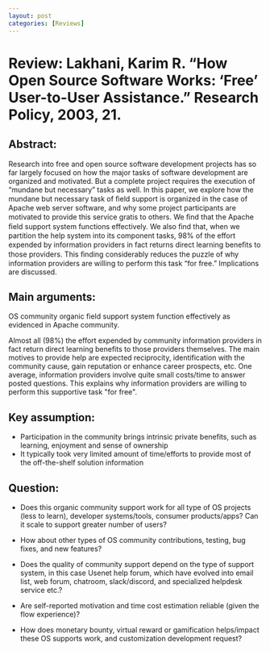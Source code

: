 ```yaml
---
layout: post
categories: [Reviews]
---
```

# Review: Lakhani, Karim R. “How Open Source Software Works: ‘Free’ User-to-User Assistance.” Research Policy, 2003, 21.

## Abstract:
Research into free and open source software development projects has so far largely focused on how the major tasks of software development are organized and motivated. But a complete project requires the execution of “mundane but necessary” tasks as well. In this paper, we explore how the mundane but necessary task of ﬁeld support is organized in the case of Apache web server software, and why some project participants are motivated to provide this service gratis to others. We ﬁnd that the Apache ﬁeld support system functions effectively. We also ﬁnd that, when we partition the help system into its component tasks, 98% of the effort expended by information providers in fact returns direct learning beneﬁts to those providers. This ﬁnding considerably reduces the puzzle of why information providers are willing to perform this task “for free.” Implications are discussed.

## Main arguments:
OS community organic field support system function effectively as evidenced in Apache community.

Almost all (98%) the effort expended by community information providers in fact return direct learning benefits to those providers themselves. The main motives to provide help are expected reciprocity, identification with the community cause, gain reputation or enhance career prospects, etc. One average, information providers involve quite small costs/time to answer posted questions. This explains why information providers are willing to perform this supportive task "for free".

## Key assumption:


- Participation in the community brings intrinsic private benefits, such as learning, enjoyment and sense of ownership
- It typically took very limited amount of time/efforts to provide most of the off-the-shelf solution information


## Question:

- Does this organic community support work for all type of OS projects (less to learn), developer systems/tools, consumer products/apps? Can it scale to support greater number of users?

- How about other types of OS community contributions, testing, bug fixes, and new features?

- Does the quality of community support depend on the type of support system, in this case Usenet help forum, which have evolved into email list, web forum, chatroom, slack/discord, and specialized helpdesk service etc.?

- Are self-reported motivation and time cost estimation reliable (given the flow experience)?

- How does monetary bounty, virtual reward or gamification helps/impact these OS supports work, and customization development request?